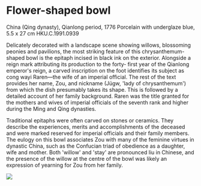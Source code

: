 # Flower-shaped bowl  

China (Qing dynasty), Qianlong period, 1776 Porcelain with underglaze blue, 5.5 x 27 cm HKU.C.1991.0939  

Delicately decorated with a landscape scene showing willows, blossoming peonies and pavilions, the most striking feature of this chrysanthemum- shaped bowl is the epitaph incised in black ink on the exterior. Alongside a reign mark attributing its production to the forty- first year of the Qianlong emperor's reign, a carved inscription on the foot identifies its subject as cong wayi Raren—the wife of an imperial official. The rest of the text provides her name, Zou, and nickname (Jügw, 'lady of chrysanthemum') from which the dish presumably takes its shape. This is followed by a detailed account of her family background. Raren was the title granted for the mothers and wives of imperial officials of the seventh rank and higher during the Ming and Qing dynasties.  

Traditional epitaphs were often carved on stones or ceramics. They describe the experiences, merits and accomplishments of the deceased and were marked reserved for imperial officials and their family members. The eulogy on this bowl associates Zou with many of the feminine virtues in dynastic China, such as the Confucian triad of obedience as a daughter, wife and mother. Both 'willow' and 'stay' are pronounced liu in Chinese, and the presence of the willow at the centre of the bowl was likely an expression of yearning for Zou from her family.

![](https://cdn-mineru.openxlab.org.cn/result/2025-07-27/26ec8c02-599c-4b79-9876-e092d6287e02/8868f692cbe4426f78d61582e49ffcf0431e14c6b5849df422e97f19bf8b48d4.jpg)